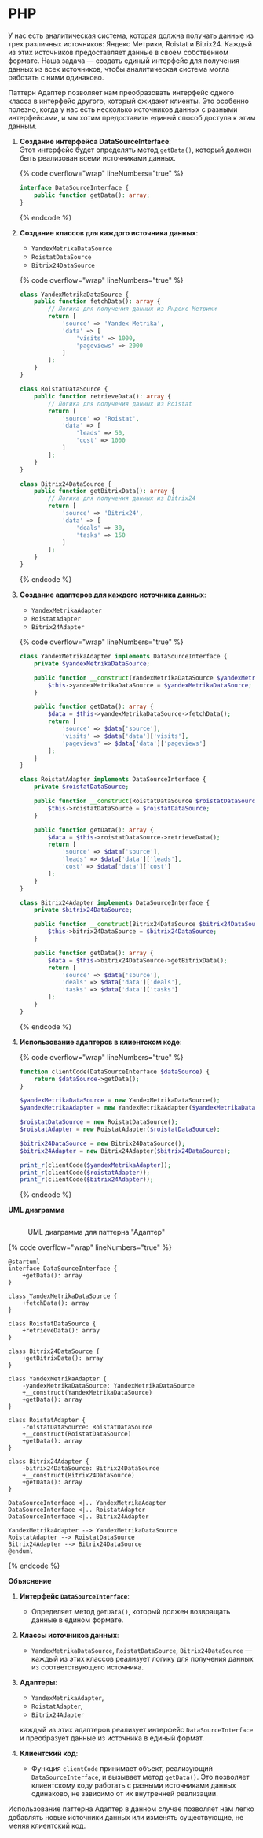 # PHP

У нас есть аналитическая система, которая должна получать данные из трех различных источников: Яндекс Метрики, Roistat и Bitrix24. Каждый из этих источников предоставляет данные в своем собственном формате. Наша задача — создать единый интерфейс для получения данных из всех источников, чтобы аналитическая система могла работать с ними одинаково.

Паттерн Адаптер позволяет нам преобразовать интерфейс одного класса в интерфейс другого, который ожидают клиенты. Это особенно полезно, когда у нас есть несколько источников данных с разными интерфейсами, и мы хотим предоставить единый способ доступа к этим данным.

1.  **Создание интерфейса DataSourceInterface**:\
    Этот интерфейс будет определять метод `getData()`, который должен быть реализован всеми источниками данных.

    {% code overflow="wrap" lineNumbers="true" %}
    ```php
    interface DataSourceInterface {
        public function getData(): array;
    }
    ```
    {% endcode %}
2.  **Создание классов для каждого источника данных**:

    * `YandexMetrikaDataSource`
    * `RoistatDataSource`
    * `Bitrix24DataSource`

    {% code overflow="wrap" lineNumbers="true" %}
    ```php
    class YandexMetrikaDataSource {
        public function fetchData(): array {
            // Логика для получения данных из Яндекс Метрики
            return [
                'source' => 'Yandex Metrika',
                'data' => [
                    'visits' => 1000,
                    'pageviews' => 2000
                ]
            ];
        }
    }

    class RoistatDataSource {
        public function retrieveData(): array {
            // Логика для получения данных из Roistat
            return [
                'source' => 'Roistat',
                'data' => [
                    'leads' => 50,
                    'cost' => 1000
                ]
            ];
        }
    }

    class Bitrix24DataSource {
        public function getBitrixData(): array {
            // Логика для получения данных из Bitrix24
            return [
                'source' => 'Bitrix24',
                'data' => [
                    'deals' => 30,
                    'tasks' => 150
                ]
            ];
        }
    }
    ```
    {% endcode %}
3.  **Создание адаптеров для каждого источника данных**:

    * `YandexMetrikaAdapter`
    * `RoistatAdapter`
    * `Bitrix24Adapter`

    {% code overflow="wrap" lineNumbers="true" %}
    ```php
    class YandexMetrikaAdapter implements DataSourceInterface {
        private $yandexMetrikaDataSource;

        public function __construct(YandexMetrikaDataSource $yandexMetrikaDataSource) {
            $this->yandexMetrikaDataSource = $yandexMetrikaDataSource;
        }

        public function getData(): array {
            $data = $this->yandexMetrikaDataSource->fetchData();
            return [
                'source' => $data['source'],
                'visits' => $data['data']['visits'],
                'pageviews' => $data['data']['pageviews']
            ];
        }
    }

    class RoistatAdapter implements DataSourceInterface {
        private $roistatDataSource;

        public function __construct(RoistatDataSource $roistatDataSource) {
            $this->roistatDataSource = $roistatDataSource;
        }

        public function getData(): array {
            $data = $this->roistatDataSource->retrieveData();
            return [
                'source' => $data['source'],
                'leads' => $data['data']['leads'],
                'cost' => $data['data']['cost']
            ];
        }
    }

    class Bitrix24Adapter implements DataSourceInterface {
        private $bitrix24DataSource;

        public function __construct(Bitrix24DataSource $bitrix24DataSource) {
            $this->bitrix24DataSource = $bitrix24DataSource;
        }

        public function getData(): array {
            $data = $this->bitrix24DataSource->getBitrixData();
            return [
                'source' => $data['source'],
                'deals' => $data['data']['deals'],
                'tasks' => $data['data']['tasks']
            ];
        }
    }
    ```
    {% endcode %}
4.  **Использование адаптеров в клиентском коде**:

    {% code overflow="wrap" lineNumbers="true" %}
    ```php
    function clientCode(DataSourceInterface $dataSource) {
        return $dataSource->getData();
    }

    $yandexMetrikaDataSource = new YandexMetrikaDataSource();
    $yandexMetrikaAdapter = new YandexMetrikaAdapter($yandexMetrikaDataSource);

    $roistatDataSource = new RoistatDataSource();
    $roistatAdapter = new RoistatAdapter($roistatDataSource);

    $bitrix24DataSource = new Bitrix24DataSource();
    $bitrix24Adapter = new Bitrix24Adapter($bitrix24DataSource);

    print_r(clientCode($yandexMetrikaAdapter));
    print_r(clientCode($roistatAdapter));
    print_r(clientCode($bitrix24Adapter));
    ```
    {% endcode %}

**UML диаграмма**

<figure><img src="../../../../../.gitbook/assets/image (1) (1) (1) (1) (1) (1) (1) (1) (1) (1).png" alt=""><figcaption><p>UML диаграмма для паттерна "Адаптер"</p></figcaption></figure>

{% code overflow="wrap" lineNumbers="true" %}
```plant-uml
@startuml
interface DataSourceInterface {
    +getData(): array
}

class YandexMetrikaDataSource {
    +fetchData(): array
}

class RoistatDataSource {
    +retrieveData(): array
}

class Bitrix24DataSource {
    +getBitrixData(): array
}

class YandexMetrikaAdapter {
    -yandexMetrikaDataSource: YandexMetrikaDataSource
    +__construct(YandexMetrikaDataSource)
    +getData(): array
}

class RoistatAdapter {
    -roistatDataSource: RoistatDataSource
    +__construct(RoistatDataSource)
    +getData(): array
}

class Bitrix24Adapter {
    -bitrix24DataSource: Bitrix24DataSource
    +__construct(Bitrix24DataSource)
    +getData(): array
}

DataSourceInterface <|.. YandexMetrikaAdapter
DataSourceInterface <|.. RoistatAdapter
DataSourceInterface <|.. Bitrix24Adapter

YandexMetrikaAdapter --> YandexMetrikaDataSource
RoistatAdapter --> RoistatDataSource
Bitrix24Adapter --> Bitrix24DataSource
@enduml
```
{% endcode %}

**Объяснение**

1. **Интерфейс `DataSourceInterface`**:
   * Определяет метод `getData()`, который должен возвращать данные в едином формате.
2. **Классы источников данных**:
   * `YandexMetrikaDataSource`, `RoistatDataSource`, `Bitrix24DataSource` — каждый из этих классов реализует логику для получения данных из соответствующего источника.
3.  **Адаптеры**:

    * `YandexMetrikaAdapter`,&#x20;
    * `RoistatAdapter`,&#x20;
    * `Bitrix24Adapter`&#x20;

    каждый из этих адаптеров реализует интерфейс `DataSourceInterface` и преобразует данные из источника в единый формат.
4. **Клиентский код**:
   * Функция `clientCode` принимает объект, реализующий `DataSourceInterface`, и вызывает метод `getData()`. Это позволяет клиентскому коду работать с разными источниками данных одинаково, не зависимо от их внутренней реализации.

Использование паттерна Адаптер в данном случае позволяет нам легко добавлять новые источники данных или изменять существующие, не меняя клиентский код.
